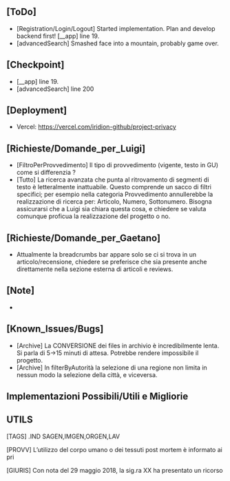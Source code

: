 ## [ToDo]
- [Registration/Login/Logout] Started implementation. Plan and develop backend first! [__app] line 19.
- [advancedSearch] Smashed face into a mountain, probably game over.

## [Checkpoint]
- [__app] line 19.
- [advancedSearch] line 200

## [Deployment]
- Vercel: https://vercel.com/iridion-github/project-privacy

## [Richieste/Domande_per_Luigi]
- [FiltroPerProvvedimento] Il tipo di provvedimento (vigente, testo in GU) come si differenzia ?
- [Tutto] La ricerca avanzata che punta al ritrovamento di segmenti di testo è letteralmente inattuabile. Questo comprende un sacco di filtri specifici; per esempio nella categoria Provvedimento annullerebbe la realizzazione di ricerca per: Articolo, Numero, Sottonumero. Bisogna assicurarsi che a Luigi sia chiara questa cosa, e chiedere se valuta comunque proficua la realizzazione del progetto o no.

## [Richieste/Domande_per_Gaetano]
- Attualmente la breadcrumbs bar appare solo se ci si trova in un articolo/recensione, chiedere se preferisce che sia presente anche direttamente nella sezione esterna di articoli e reviews.
## [Note]
- 
## [Known_Issues/Bugs]
- [Archive] La CONVERSIONE dei files in archivio è incredibilmente lenta. Si parla di 5->15 minuti di attesa. Potrebbe rendere impossibile il progetto.
- [Archive] In filterByAutorità la selezione di una regione non limita in nessun modo la selezione della città, e viceversa.

## Implementazioni Possibili/Utili e Migliorie



## UTILS
[TAGS]
.IND SAGEN,IMGEN,ORGEN,LAV

[PROVV]
L’utilizzo del corpo umano o dei tessuti post mortem è informato ai pri

[GIURIS]
Con nota del 29 maggio 2018, la sig.ra XX ha presentato un ricorso